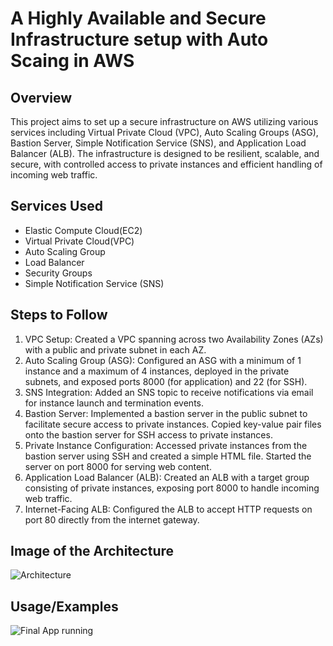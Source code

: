 
# A Highly Available and Secure Infrastructure setup with Auto Scaing in AWS



## Overview
This project aims to set up a secure infrastructure on AWS utilizing various services including Virtual Private Cloud (VPC), Auto Scaling Groups (ASG), Bastion Server, Simple Notification Service (SNS), and Application Load Balancer (ALB). The infrastructure is designed to be resilient, scalable, and secure, with controlled access to private instances and efficient handling of incoming web traffic.
## Services Used
- Elastic Compute Cloud(EC2)
- Virtual Private Cloud(VPC)
- Auto Scaling Group
- Load Balancer
- Security Groups
- Simple Notification Service (SNS)
## Steps to Follow
1. VPC Setup: Created a VPC spanning across two Availability Zones (AZs) with a public and private subnet in each AZ.
2. Auto Scaling Group (ASG): Configured an ASG with a minimum of 1 instance and a maximum of 4 instances, deployed in the private subnets, and exposed ports 8000 (for application) and 22 (for SSH).
3. SNS Integration: Added an SNS topic to receive notifications via email for instance launch and termination events.
4. Bastion Server: Implemented a bastion server in the public subnet to facilitate secure access to private instances. Copied key-value pair files onto the bastion server for SSH access to private instances.
5. Private Instance Configuration: Accessed private instances from the bastion server using SSH and created a simple HTML file. Started the server on port 8000 for serving web content.
6. Application Load Balancer (ALB): Created an ALB with a target group consisting of private instances, exposing port 8000 to handle incoming web traffic.
7. Internet-Facing ALB: Configured the ALB to accept HTTP requests on port 80 directly from the internet gateway.
## Image of the Architecture
![Architecture](https://github.com/Being-Reprobate/Highly-Available-and-Secure-Infrastructure-Setup-with-Auto-Scaling-and-Bastion-Server-in-AWS/assets/145685176/b1cf687f-714f-4b19-bd4a-6583e2785b18)
## Usage/Examples
![Final App running](https://github.com/Being-Reprobate/Highly-Available-and-Secure-Infrastructure-Setup-with-Auto-Scaling-and-Bastion-Server-in-AWS/assets/145685176/7183f8e7-34f0-49f4-9a47-f17c3abac3f0)
